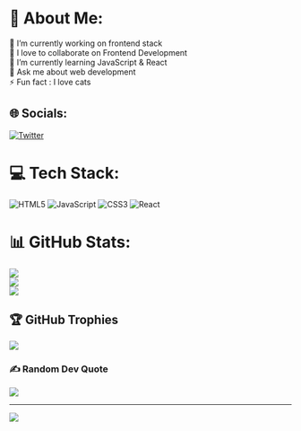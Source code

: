 # 💫 About Me:
🔭 I’m currently working on frontend stack <br>🤝 I love to collaborate on Frontend Development <br>🌱 I’m currently learning JavaScript & React<br>💬 Ask me about web development<br>⚡ Fun fact : I love cats


## 🌐 Socials:
[![Twitter](https://img.shields.io/badge/Twitter-%231DA1F2.svg?logo=Twitter&logoColor=white)](https://twitter.com/Sanathan_) 

# 💻 Tech Stack:
![HTML5](https://img.shields.io/badge/html5-%23E34F26.svg?style=for-the-badge&logo=html5&logoColor=white) ![JavaScript](https://img.shields.io/badge/javascript-%23323330.svg?style=for-the-badge&logo=javascript&logoColor=%23F7DF1E) ![CSS3](https://img.shields.io/badge/css3-%231572B6.svg?style=for-the-badge&logo=css3&logoColor=white) ![React](https://img.shields.io/badge/react-%2320232a.svg?style=for-the-badge&logo=react&logoColor=%2361DAFB)
# 📊 GitHub Stats:
![](https://github-readme-stats.vercel.app/api?username=sanathan-git&theme=react&hide_border=false&include_all_commits=true&count_private=true)<br/>
![](https://github-readme-streak-stats.herokuapp.com/?user=sanathan-git&theme=react&hide_border=false)<br/>
![](https://github-readme-stats.vercel.app/api/top-langs/?username=sanathan-git&theme=react&hide_border=false&include_all_commits=true&count_private=true&layout=compact)

## 🏆 GitHub Trophies
![](https://github-profile-trophy.vercel.app/?username=sanathan-git&theme=radical&no-frame=false&no-bg=true&margin-w=4)

### ✍️ Random Dev Quote
![](https://quotes-github-readme.vercel.app/api?type=horizontal&theme=radical)

---
[![](https://visitcount.itsvg.in/api?id=sanathan-git&icon=9&color=10)](https://visitcount.itsvg.in)
